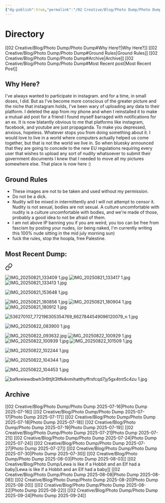 ```yaml
---
{"dg-publish":true,"permalink":"/02 Creative/Blog/Photo Dump/Photo Dump/","tags":["image","blog"],"noteIcon":"","created":"2025-07-16T10:19:02.023-04:00"}
---
```


# Directory
[[02 Creative/Blog/Photo Dump/Photo Dump#Why Here?\|Why Here?]]
[[02 Creative/Blog/Photo Dump/Photo Dump#Ground Rules\|Ground Rules]]
[[02 Creative/Blog/Photo Dump/Photo Dump#Archive\|Archive]]
[[02 Creative/Blog/Photo Dump/Photo Dump#Most Recent post\|Most Recent Post]]
## Why Here?
I've always wanted to participate in instagram. and for a time, in small doses, I did. But as I've become more conscious of the greater picture and the niche that instagram holds, I've been wary of uploading any data to their platform. I deleted the app from my phone and when I reinstalled it to make a mutual aid post for a friend I found myself barraged with notifications for an ex. It is now blatantly obvious to me that platforms like instagram, facebook, and youtube are just propaganda. To make you depressed, anxious, hopeless. Whatever stops you from doing something about it. I would love to live in a world where computers actually helped us come together, but that is not the world we live in.  So when bluesky announced that they are going to concede to the new EU regulations requiring every user that wishes to upload any sort of nudity whatsoever to submit their government documents I knew that I needed to move all my pictures somewhere else. That place is now here :)
## Ground Rules
- These images are not to be taken and used without my permission.
- Do not be a dick.
- Nudity will be mixed in intermittently and I will not attempt to censor it. Nudity is not sexual, bodies are not sexual. A culture uncomfortable with nudity is a culture uncomfortable with bodies, and we're made of those, probably a good idea to not be afraid of them.
- I am not above IP banning you if you are weird, you too can be free from fascism by posting your nudes, (or being naked, I'm currently writing this 100% nude sitting in the mid july morning sun)
- fuck the rules, stop the hoopla, free Palestine.

## Most Recent Dump:

<div class="transclusion internal-embed is-loaded"><a class="markdown-embed-link" href="/02 Creative/Blog/Photo Dump/Photo Dump 2025-08-22/" aria-label="Open link"><svg xmlns="http://www.w3.org/2000/svg" width="24" height="24" viewBox="0 0 24 24" fill="none" stroke="currentColor" stroke-width="2" stroke-linecap="round" stroke-linejoin="round" class="svg-icon lucide-link"><path d="M10 13a5 5 0 0 0 7.54.54l3-3a5 5 0 0 0-7.07-7.07l-1.72 1.71"></path><path d="M14 11a5 5 0 0 0-7.54-.54l-3 3a5 5 0 0 0 7.07 7.07l1.71-1.71"></path></svg></a><div class="markdown-embed">





![IMG_20250821_133409 1.jpg](/img/user/IMG_20250821_133409%201.jpg)
![IMG_20250821_133417 1.jpg](/img/user/IMG_20250821_133417%201.jpg)
![IMG_20250821_133413 1.jpg](/img/user/IMG_20250821_133413%201.jpg)

![IMG_20250821_153648 1.jpg](/img/user/IMG_20250821_153648%201.jpg)

![IMG_20250821_180856 1.jpg](/img/user/IMG_20250821_180856%201.jpg)
![IMG_20250821_180904 1.jpg](/img/user/IMG_20250821_180904%201.jpg)
![IMG_20250821_180912 1.jpg](/img/user/IMG_20250821_180912%201.jpg)

![536270107_772196305354769_6627844549096120079_n 1.jpg](/img/user/536270107_772196305354769_6627844549096120079_n%201.jpg)

![IMG_20250822_083900 1.jpg](/img/user/IMG_20250822_083900%201.jpg)

![IMG_20250822_093632.jpg](/img/user/IMG_20250822_093632.jpg)
![IMG_20250822_100929 1.jpg](/img/user/IMG_20250822_100929%201.jpg)
![IMG_20250822_100939 1.jpg](/img/user/IMG_20250822_100939%201.jpg)
![IMG_20250822_101509 1.jpg](/img/user/IMG_20250822_101509%201.jpg)

![IMG_20250822_102244 1.jpg](/img/user/IMG_20250822_102244%201.jpg)

![IMG_20250822_104344 1.jpg](/img/user/IMG_20250822_104344%201.jpg)

![IMG_20250822_104453 1.jpg](/img/user/IMG_20250822_104453%201.jpg)

![bafkreiewdbwh3r6ttjlt3ltfk4nmihatthyffrsfcqd7jy5gx4tnt5c4zu 1.jpg](/img/user/bafkreiewdbwh3r6ttjlt3ltfk4nmihatthyffrsfcqd7jy5gx4tnt5c4zu%201.jpg)


</div></div>


## Archive
[[02 Creative/Blog/Photo Dump/Photo Dump 2025-07-16\|Photo Dump 2025-07-16]]
[[02 Creative/Blog/Photo Dump/Photo Dump 2025-07-17\|Photo Dump 2025-07-17]]
[[02 Creative/Blog/Photo Dump/Photo Dump 2025-07-18\|Photo Dump 2025-07-18]]
[[02 Creative/Blog/Photo Dump/Photo Dump 2025-07-19\|Photo Dump 2025-07-19]]
[[02 Creative/Blog/Photo Dump/Photo Dump 2025-07-21\|Photo Dump 2025-07-21]]
[[02 Creative/Blog/Photo Dump/Photo Dump 2025-07-24\|Photo Dump 2025-07-24]]
[[02 Creative/Blog/Photo Dump/Photo Dump 2025-07-27\|Photo Dump 2025-07-27]]
[[02 Creative/Blog/Photo Dump/Photo Dump 2025-07-30\|Photo Dump 2025-07-30]]
[[02 Creative/Blog/Photo Dump/Photo Dump 2025-08-03\|Photo Dump 2025-08-03]]
[[02 Creative/Blog/Photo Dump/Lewa is like if a Hobbit and an Elf had a baby\|Lewa is like if a Hobbit and an Elf had a baby]]
[[02 Creative/Blog/Photo Dump/Photo Dump 2025-08-08\|Photo Dump 2025-08-08]]
[[02 Creative/Blog/Photo Dump/Photo Dump 2025-08-20\|Photo Dump 2025-08-20]]
[[02 Creative/Blog/Photo Dump/Photo Dump 2025-08-22\|Photo Dump 2025-08-22]]
[[02 Creative/Blog/Photo Dump/Photo Dump 2025-09-24\|Photo Dump 2025-09-24]]


